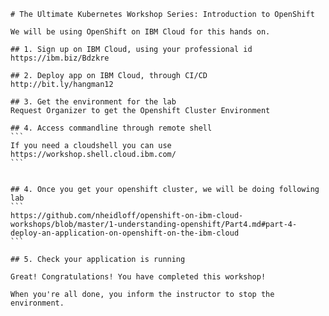 	# The Ultimate Kubernetes Workshop Series: Introduction to OpenShift
	
	We will be using OpenShift on IBM Cloud for this hands on.
	
	## 1. Sign up on IBM Cloud, using your professional id
	https://ibm.biz/Bdzkre
	
	## 2. Deploy app on IBM Cloud, through CI/CD
	http://bit.ly/hangman12
	
	## 3. Get the environment for the lab
	Request Organizer to get the Openshift Cluster Environment
	
	## 4. Access commandline through remote shell
	```
	If you need a cloudshell you can use https://workshop.shell.cloud.ibm.com/ 
	```
	
	
	## 4. Once you get your openshift cluster, we will be doing following lab
	```
	https://github.com/nheidloff/openshift-on-ibm-cloud-workshops/blob/master/1-understanding-openshift/Part4.md#part-4-deploy-an-application-on-openshift-on-the-ibm-cloud
	```
	
	## 5. Check your application is running
	
	Great! Congratulations! You have completed this workshop!
	
	When you're all done, you inform the instructor to stop the environment.
	
